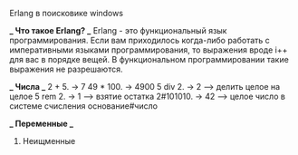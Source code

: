 Erlang в поисковике windows

**_ Что такое Erlang? _**
Erlang - это функциональный язык программирования. Если вам приходилось когда-либо работать с императивными языками программирования, то выражения вроде i++ для вас в порядке вещей. В функциональном программировании такие выражения не разрешаются.

**_ Числа _**
2 + 5. -> 7
49 \* 100. -> 4900
5 div 2. -> 2 --> делить целое на целое
5 rem 2. -> 1 --> взятие остатка
2#101010. -> 42 --> целое число в системе счисления основание#число

**_ Переменные _**

1. Неищменные
